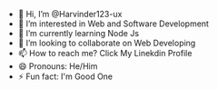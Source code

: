 - 👋 Hi, I’m @Harvinder123-ux
- 👀 I’m interested in Web and Software Development
- 🌱 I’m currently learning Node Js
- 💞️ I’m looking to collaborate on Web Developing
- 📫 How to reach me? Click My Linekdin Profile
- 😄 Pronouns: He/Him
- ⚡ Fun fact: I'm Good One

<!---
Harvinder123-ux/Harvinder123-ux is a ✨ special ✨ repository because its `README.md` (this file) appears on your GitHub profile.
You can click the Preview link to take a look at your changes.
--->
